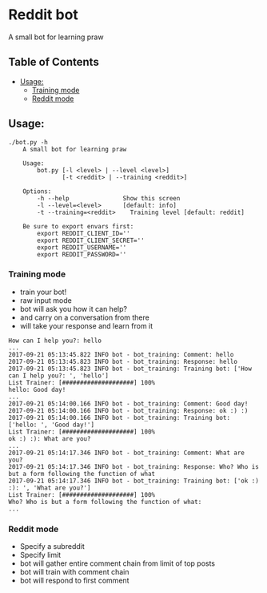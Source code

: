 # Reddit bot
A small bot for learning praw

## Table of Contents

  * [Usage:](#usage)
     * [Training mode](#training-mode)
     * [Reddit mode](#reddit-mode)

## Usage: 
```
./bot.py -h
    A small bot for learning praw

    Usage:
        bot.py [-l <level> | --level <level>]
               [-t <reddit> | --training <reddit>]

    Options:
        -h --help               Show this screen
        -l --level=<level>      [default: info]
        -t --training=<reddit>    Training level [default: reddit]

    Be sure to export envars first:
        export REDDIT_CLIENT_ID=''
        export REDDIT_CLIENT_SECRET=''
        export REDDIT_USERNAME=''
        export REDDIT_PASSWORD=''
```

### Training mode
* train your bot!
* raw input mode
* bot will ask you how it can help?
* and carry on a conversation from there
* will take your response and learn from it
```
How can I help you?: hello
...
2017-09-21 05:13:45.822 INFO bot - bot_training: Comment: hello
2017-09-21 05:13:45.823 INFO bot - bot_training: Response: hello
2017-09-21 05:13:45.823 INFO bot - bot_training: Training bot: ['How can I help you?: ', 'hello']
List Trainer: [####################] 100%
hello: Good day!
...
2017-09-21 05:14:00.166 INFO bot - bot_training: Comment: Good day!
2017-09-21 05:14:00.166 INFO bot - bot_training: Response: ok :) :)
2017-09-21 05:14:00.166 INFO bot - bot_training: Training bot: ['hello: ', 'Good day!']
List Trainer: [####################] 100%
ok :) :): What are you?
...
2017-09-21 05:14:17.346 INFO bot - bot_training: Comment: What are you?
2017-09-21 05:14:17.346 INFO bot - bot_training: Response: Who? Who is but a form following the function of what
2017-09-21 05:14:17.346 INFO bot - bot_training: Training bot: ['ok :) :): ', 'What are you?']
List Trainer: [####################] 100%
Who? Who is but a form following the function of what:
...
```

### Reddit mode
* Specify a subreddit
* Specify limit
* bot will gather entire comment chain from limit of top posts
* bot will train with comment chain
* bot will respond to first comment
